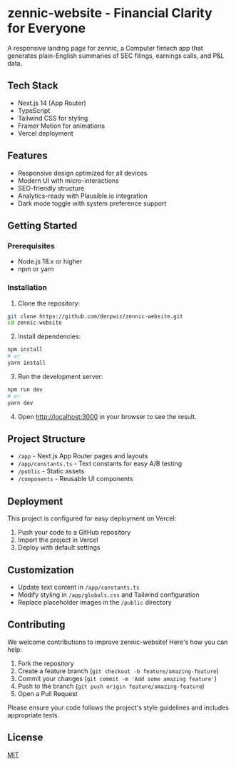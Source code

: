 # zennic-website - Financial Clarity for Everyone

A responsive landing page for zennic, a Computer fintech app that generates plain-English summaries of SEC filings, earnings calls, and P&L data.

## Tech Stack

- Next.js 14 (App Router)
- TypeScript
- Tailwind CSS for styling
- Framer Motion for animations
- Vercel deployment

## Features

- Responsive design optimized for all devices
- Modern UI with micro-interactions
- SEO-friendly structure
- Analytics-ready with Plausible.io integration
- Dark mode toggle with system preference support

## Getting Started

### Prerequisites

- Node.js 18.x or higher
- npm or yarn

### Installation

1. Clone the repository:
```bash
git clone https://github.com/derpwiz/zennic-website.git
cd zennic-website
```

2. Install dependencies:
```bash
npm install
# or
yarn install
```

3. Run the development server:
```bash
npm run dev
# or
yarn dev
```

4. Open [http://localhost:3000](http://localhost:3000) in your browser to see the result.

## Project Structure

- `/app` - Next.js App Router pages and layouts
- `/app/constants.ts` - Text constants for easy A/B testing
- `/public` - Static assets
- `/components` - Reusable UI components

## Deployment

This project is configured for easy deployment on Vercel:

1. Push your code to a GitHub repository
2. Import the project in Vercel
3. Deploy with default settings

## Customization

- Update text content in `/app/constants.ts`
- Modify styling in `/app/globals.css` and Tailwind configuration
- Replace placeholder images in the `/public` directory

## Contributing

We welcome contributions to improve zennic-website! Here's how you can help:

1. Fork the repository
2. Create a feature branch (`git checkout -b feature/amazing-feature`)
3. Commit your changes (`git commit -m 'Add some amazing feature'`)
4. Push to the branch (`git push origin feature/amazing-feature`)
5. Open a Pull Request

Please ensure your code follows the project's style guidelines and includes appropriate tests.

## License

[MIT](LICENSE)
